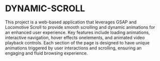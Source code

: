 # DYNAMIC-SCROLL
This project is a web-based application that leverages GSAP and Locomotive Scroll to provide smooth scrolling and dynamic animations for an enhanced user experience. Key features include loading animations, interactive navigation, hover effects onelements, and animated video playback controls. Each section of the page is designed to have unique animations triggered by user interactions and scrolling, ensuring an engaging and fluid browsing experience.
